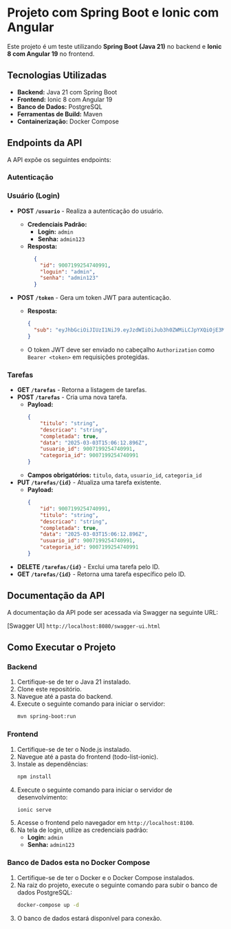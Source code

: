 # Projeto com Spring Boot e Ionic com Angular

Este projeto é um teste utilizando **Spring Boot (Java 21)** no backend e **Ionic 8 com Angular 19** no frontend.

## Tecnologias Utilizadas

- **Backend:** Java 21 com Spring Boot
- **Frontend:** Ionic 8 com Angular 19
- **Banco de Dados:** PostgreSQL
- **Ferramentas de Build:** Maven
- **Containerização:** Docker Compose

## Endpoints da API

A API expõe os seguintes endpoints:

### Autenticação

### Usuário (Login)

- **POST `/usuario`** - Realiza a autenticação do usuário.
  - **Credenciais Padrão:**
    - **Login:** `admin`
    - **Senha:** `admin123`
  - **Resposta:**
    ```json
      {
        "id": 9007199254740991,
        "loguin": "admin",
        "senha": "admin123"
      }
    ```

- **POST `/token`** - Gera um token JWT para autenticação.
  - **Resposta:**
    ```json
    {
      "sub": "eyJhbGciOiJIUzI1NiJ9.eyJzdWIiOiJub3h0ZWMiLCJpYXQiOjE3Mzg1NDM5NjQsImV4cCI6MTczODU0NzU2NH0.cV9FJx2CJanSbNmrylaYC1MK8CoCpHzErzE6GbmZ6Io"
    }
    ```
  - O token JWT deve ser enviado no cabeçalho `Authorization` como `Bearer <token>` em requisições protegidas.

### Tarefas

- **GET `/tarefas`** - Retorna a listagem de tarefas.
- **POST `/tarefas`** - Cria uma nova tarefa.
  - **Payload:**
    ```json
    {
        "titulo": "string",
        "descricao": "string",
        "completada": true,
        "data": "2025-03-03T15:06:12.896Z",
        "usuario_id": 9007199254740991,
        "categoria_id": 9007199254740991
    }
    ```
  - **Campos obrigatórios:** `titulo`, `data`, `usuario_id`, `categoria_id`
- **PUT `/tarefas/{id}`** - Atualiza uma tarefa existente.
  - **Payload:**
    ```json
    {
        "id": 9007199254740991,
        "titulo": "string",
        "descricao": "string",
        "completada": true,
        "data": "2025-03-03T15:06:12.896Z",
        "usuario_id": 9007199254740991,
        "categoria_id": 9007199254740991
    }
    ```
- **DELETE `/tarefas/{id}`** - Exclui uma tarefa pelo ID.
- **GET `/tarefas/{id}`** - Retorna uma tarefa específico pelo ID.

## Documentação da API

A documentação da API pode ser acessada via Swagger na seguinte URL:

[Swagger UI] `http://localhost:8080/swagger-ui.html`

## Como Executar o Projeto

### Backend

1. Certifique-se de ter o Java 21 instalado.
2. Clone este repositório.
3. Navegue até a pasta do backend.
4. Execute o seguinte comando para iniciar o servidor:
   ```sh
   mvn spring-boot:run
   ```

### Frontend

1. Certifique-se de ter o Node.js instalado.
2. Navegue até a pasta do frontend (todo-list-ionic).
3. Instale as dependências:
   ```sh
   npm install
   ```
4. Execute o seguinte comando para iniciar o servidor de desenvolvimento:
   ```sh
   ionic serve
   ```
5. Acesse o frontend pelo navegador em `http://localhost:8100`.
6. Na tela de login, utilize as credenciais padrão:
   - **Login:** `admin`
   - **Senha:** `admin123`

### Banco de Dados esta no Docker Compose

1. Certifique-se de ter o Docker e o Docker Compose instalados.
2. Na raiz do projeto, execute o seguinte comando para subir o banco de dados PostgreSQL:
   ```sh
   docker-compose up -d
   ```
3. O banco de dados estará disponível para conexão.